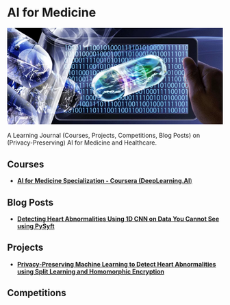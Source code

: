 # AI for Medicine
![banner](./banner.png "specialization banner")

A Learning Journal (Courses, Projects, Competitions, Blog Posts) on (Privacy-Preserving) AI for Medicine and Healthcare.

## Courses
- [**AI for Medicine Specialization - Coursera (DeepLearning.AI**)](./ai-for-medicine-coursera/)
<!-- - [ ] AI in Healthcare Specialization - Coursera (Stanford)   -->

## Blog Posts
- [**Detecting Heart Abnormalities Using 1D CNN on Data You Cannot See using PySyft**](https://towardsdatascience.com/detecting-heart-abnormalities-using-1d-cnn-on-data-you-cannot-see-with-pysyft-735481a952d8)

## Projects
- [**Privacy-Preserving Machine Learning to Detect Heart Abnormalities using Split Learning and Homomorphic Encryption**](https://github.com/khoaguin/split-learning-1D-HE)

## Competitions